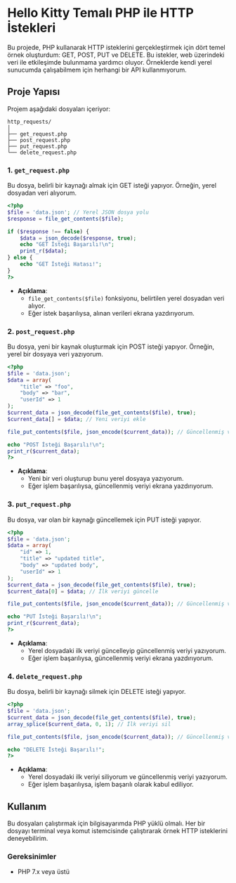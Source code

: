 # Hello Kitty Temalı PHP ile HTTP İstekleri

Bu projede, PHP kullanarak HTTP isteklerini gerçekleştirmek için dört temel örnek oluşturdum: GET, POST, PUT ve DELETE. Bu istekler, web üzerindeki veri ile etkileşimde bulunmama yardımcı oluyor. Örneklerde kendi yerel sunucumda çalışabilmem için herhangi bir API kullanmıyorum.

## Proje Yapısı

Projem aşağıdaki dosyaları içeriyor:

```
http_requests/
│
├── get_request.php
├── post_request.php
├── put_request.php
└── delete_request.php
```

### 1. `get_request.php`

Bu dosya, belirli bir kaynağı almak için GET isteği yapıyor. Örneğin, yerel dosyadan veri alıyorum.

```php
<?php
$file = 'data.json'; // Yerel JSON dosya yolu
$response = file_get_contents($file);

if ($response !== false) {
    $data = json_decode($response, true);
    echo "GET İsteği Başarılı!\n";
    print_r($data);
} else {
    echo "GET İsteği Hatası!";
}
?>
```

- **Açıklama**: 
  - `file_get_contents($file)` fonksiyonu, belirtilen yerel dosyadan veri alıyor.
  - Eğer istek başarılıysa, alınan verileri ekrana yazdırıyorum.

### 2. `post_request.php`

Bu dosya, yeni bir kaynak oluşturmak için POST isteği yapıyor. Örneğin, yerel bir dosyaya veri yazıyorum.

```php
<?php
$file = 'data.json';
$data = array(
    "title" => "foo",
    "body" => "bar",
    "userId" => 1
);
$current_data = json_decode(file_get_contents($file), true);
$current_data[] = $data; // Yeni veriyi ekle

file_put_contents($file, json_encode($current_data)); // Güncellenmiş veriyi yaz

echo "POST İsteği Başarılı!\n";
print_r($current_data);
?>
```

- **Açıklama**: 
  - Yeni bir veri oluşturup bunu yerel dosyaya yazıyorum.
  - Eğer işlem başarılıysa, güncellenmiş veriyi ekrana yazdırıyorum.

### 3. `put_request.php`

Bu dosya, var olan bir kaynağı güncellemek için PUT isteği yapıyor.

```php
<?php
$file = 'data.json';
$data = array(
    "id" => 1,
    "title" => "updated title",
    "body" => "updated body",
    "userId" => 1
);
$current_data = json_decode(file_get_contents($file), true);
$current_data[0] = $data; // İlk veriyi güncelle

file_put_contents($file, json_encode($current_data)); // Güncellenmiş veriyi yaz

echo "PUT İsteği Başarılı!\n";
print_r($current_data);
?>
```

- **Açıklama**: 
  - Yerel dosyadaki ilk veriyi güncelleyip güncellenmiş veriyi yazıyorum.
  - Eğer işlem başarılıysa, güncellenmiş veriyi ekrana yazdırıyorum.

### 4. `delete_request.php`

Bu dosya, belirli bir kaynağı silmek için DELETE isteği yapıyor.

```php
<?php
$file = 'data.json';
$current_data = json_decode(file_get_contents($file), true);
array_splice($current_data, 0, 1); // İlk veriyi sil

file_put_contents($file, json_encode($current_data)); // Güncellenmiş veriyi yaz

echo "DELETE İsteği Başarılı!";
?>
```

- **Açıklama**: 
  - Yerel dosyadaki ilk veriyi siliyorum ve güncellenmiş veriyi yazıyorum.
  - Eğer işlem başarılıysa, işlem başarılı olarak kabul ediliyor.

## Kullanım

Bu dosyaları çalıştırmak için bilgisayarımda PHP yüklü olmalı. Her bir dosyayı terminal veya komut istemcisinde çalıştırarak örnek HTTP isteklerini deneyebilirim.

### Gereksinimler

- PHP 7.x veya üstü


